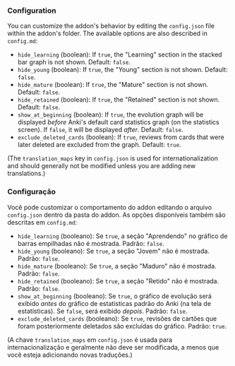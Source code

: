 ### Configuration

You can customize the addon's behavior by editing the `config.json` file within the addon's folder. The available options are also described in `config.md`:

-   `hide_learning` (boolean): If `true`, the "Learning" section in the stacked bar graph is not shown. Default: `false`.
-   `hide_young` (boolean): If `true`, the "Young" section is not shown. Default: `false`.
-   `hide_mature` (boolean): If `true`, the "Mature" section is not shown. Default: `false`.
-   `hide_retained` (boolean): If `true`, the "Retained" section is not shown. Default: `false`.
-   `show_at_beginning` (boolean): If `true`, the evolution graph will be displayed *before* Anki's default card statistics graph (on the statistics screen). If `false`, it will be displayed *after*. Default: `false`.
-   `exclude_deleted_cards` (boolean): If `true`, reviews from cards that were later deleted are excluded from the graph. Default: `true`.

(The `translation_maps` key in `config.json` is used for internationalization and should generally not be modified unless you are adding new translations.)

### Configuração

Você pode customizar o comportamento do addon editando o arquivo `config.json` dentro da pasta do addon. As opções disponíveis também são descritas em `config.md`:

-   `hide_learning` (booleano): Se `true`, a seção "Aprendendo" no gráfico de barras empilhadas não é mostrada. Padrão: `false`.
-   `hide_young` (booleano): Se `true`, a seção "Jovem" não é mostrada. Padrão: `false`.
-   `hide_mature` (booleano): Se `true`, a seção "Maduro" não é mostrada. Padrão: `false`.
-   `hide_retained` (booleano): Se `true`, a seção "Retido" não é mostrada. Padrão: `false`.
-   `show_at_beginning` (booleano): Se `true`, o gráfico de evolução será exibido *antes* do gráfico de estatísticas padrão do Anki (na tela de estatísticas). Se `false`, será exibido *depois*. Padrão: `false`.
-   `exclude_deleted_cards` (booleano): Se `true`, revisões de cartões que foram posteriormente deletados são excluídas do gráfico. Padrão: `true`.

(A chave `translation_maps` em `config.json` é usada para internacionalização e geralmente não deve ser modificada, a menos que você esteja adicionando novas traduções.)
